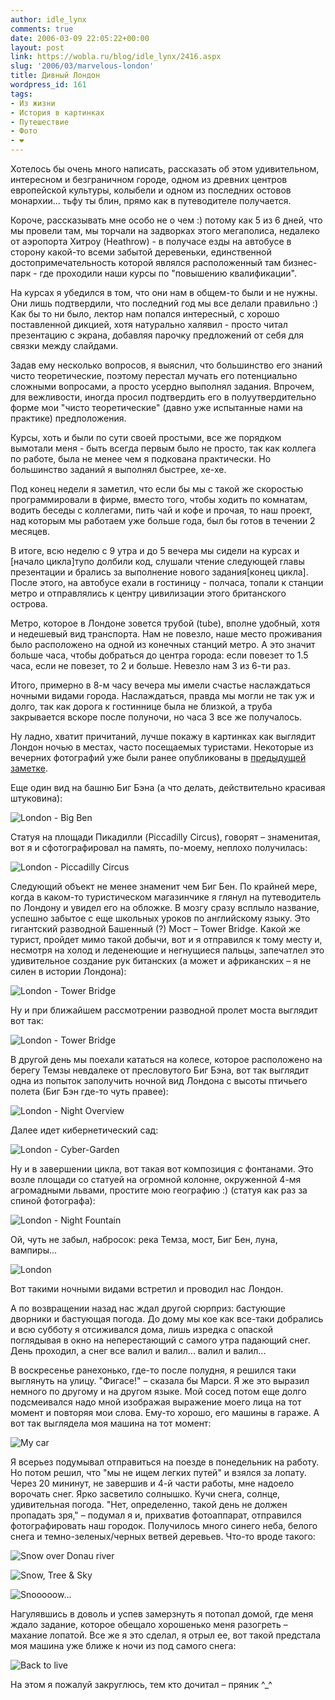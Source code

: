 ```yaml
---
author: idle_lynx
comments: true
date: 2006-03-09 22:05:22+00:00
layout: post
link: https://wobla.ru/blog/idle_lynx/2416.aspx
slug: '2006/03/marvelous-london'
title: Дивный Лондон
wordpress_id: 161
tags:
- Из жизни
- История в картинках
- Путешествие
- Фото
- ❤️
---
```


Хотелось бы очень много написать, рассказать об этом удивительном, интересном и безграничном городе, одном из древних центров европейской культуры, колыбели и одном из последних остовов монархии... тьфу ты блин, прямо как в путеводителе получается.

Короче, рассказывать мне особо не о чем :) потому как 5 из 6 дней, что мы провели там, мы торчали на задворках этого мегаполиса, недалеко от аэропорта Хитроу (Heathrow) - в получасе езды на автобусе в сторону какой-то всеми забытой деревеньки, единственной достопримечательность которой являлся расположенный там бизнес-парк - где проходили наши курсы по "повышению квалификации".

На курсах я убедился в том, что они нам в общем-то были и не нужны. Они лишь подтвердили, что последний год мы все делали правильно :) Как бы то ни было, лектор нам попался интересный, с хорошо поставленной дикцией, хотя натурально халявил - просто читал презентацию с экрана, добавляя парочку предложений от себя для связки между слайдами.

Задав ему несколько вопросов, я выяснил, что большинство его знаний чисто теоретические, поэтому перестал мучать его потенциально сложными вопросами, а просто усердно выполнял задания. Впрочем, для вежливости, иногда просил подтвердить его в полуутвердительно форме мои "чисто теоретические" (давно уже испытанные нами на практике) предположения.

Курсы, хоть и были по сути своей простыми, все же порядком вымотали меня - быть всегда первым было не просто, так как коллега по работе, была не менее чем я подкована практически. Но большинство заданий я выполнял быстрее, хе-хе.

Под конец недели я заметил, что если бы мы с такой же скоростью программировали в фирме, вместо того, чтобы ходить по комнатам, водить беседы с коллегами, пить чай и кофе и прочая, то наш проект, над которым мы работаем уже больше года, был бы готов в течении 2 месяцев.

В итоге, всю неделю с 9 утра и до 5 вечера мы сидели на курсах и [начало цикла]тупо долбили код, слушали чтение следующей главы презентации и брались за выполнение нового задания[конец цикла]. После этого, на автобусе ехали в гостиницу - полчаса, топали к станции метро и отправлялись к центру цивилизации этого британского острова.

Метро, которое в Лондоне зовется трубой (tube), вполне удобный, хотя и недешевый вид транспорта. Нам не повезло, наше место проживания было расположено на одной из конечных станций метро. А это значит больше часа, чтобы добраться до центра города: если повезет то 1.5 часа, если не повезет, то 2 и больше. Невезло нам 3 из 6-ти раз.

Итого, примерно в 8-м часу вечера мы имели счастье наслаждаться ночными видами города. Наслаждаться, правда мы могли не так уж и долго, так как дорога к гостиннице была не близкой, а труба закрывается вскоре после полуночи, но часа 3 все же получалось.

Ну ладно, хватит причитаний, лучше покажу в картинках как выглядит Лондон ночью в местах, часто посещаемых туристами. Некоторые из вечерних фотографий уже были ранее опубликованы в [предыдущей заметке](/2006/02/london).

Еще один вид на башню Биг Бэна (а что делать, действительно красивая штуковина):

![London - Big Ben](images/2006/02/DSC05379.JPG)

Статуя на площади Пикадилли (Piccadilly Circus), говорят – знаменитая, вот я и сфотографировал на память, по-моему, неплохо получилась:

![London - Piccadilly Circus](images/2006/02/DSC05432.JPG)

Следующий объект не менее знаменит чем Биг Бен. По крайней мере, когда в каком-то туристическом магазинчике я глянул на путеводитель по Лондону и увидел его на обложке. В мозгу сразу всплыло название, успешно забытое с еще школьных уроков по английскому языку. Это гигантский разводной Башенный (?) Мост – Tower Bridge. Какой же турист, пройдет мимо такой добычи, вот и я отправился к тому месту и, несмотря на холод и леденеющие и негнущиеся пальцы, запечатлел это удивительное создание рук битанских (а может и африканских – я не силен в истории Лондона):

![London - Tower Bridge](images/2006/02/DSC05446.JPG)

Ну и при ближайшем рассмотрении разводной пролет моста выглядит вот так:

![London - Tower Bridge](images/2006/02/DSC05442.JPG)

В другой день мы поехали кататься на колесе, которое расположено на берегу Темзы невдалеке от пресловутого Биг Бэна, вот так выглядит одна из попыток заполучить ночной вид Лондона с высоты птичьего полета (Биг Бэн где-то чуть правее):

![London - Night Overview](images/2006/02/DSC05496.JPG)

Далее идет кибернетический сад:

![London - Cyber-Garden](images/2006/02/DSC05502.JPG)

Ну и в завершении цикла, вот такая вот композиция с фонтанами. Это возле площади со статуей на огромной колонне, окруженной 4-мя агромадными львами, простите мою географию :) (статуя как раз за спиной фотографа):

![London - Night Fountain](images/2006/02/DSC05519.JPG)

Ой, чуть не забыл, набросок: река Темза, мост, Биг Бен, луна, вампиры...

![London](images/2006/02/DSC05474.JPG)

Вот такими ночными видами встретил и проводил нас Лондон.

А по возвращении назад нас ждал другой сюрприз: бастующие дворники и бастующая погода. До дому мы кое как все-таки добрались и всю субботу я отсиживался дома, лишь изредка с опаской поглядывая в окно на неперестающий с самого утра падающий снег. День проходил, а снег все валил и валил... валил и валил...

В воскресенье ранехонько, где-то после полудня, я решился таки выглянуть на улицу. "Фигасе!" – сказала бы Марси. Я же это выразил немного по другому и на другом языке. Мой сосед потом еще долго подсмеивался надо мной изображая выражение моего лица на тот момент и повторяя мои слова. Ему-то хорошо, его машины в гараже. А вот так выглядела моя машина на тот момент:

![My car](images/2006/03/DSC05532.JPG)

Я всерьез подумывал отправиться на поезде в понедельник на работу. Но потом решил, что "мы не ищем легких путей" и взялся за лопату. Через 20 мининут, не завершив и 4-й части работы, мне надоело ворочать снег. Ярко засветило солнышко. Кучи снега, солнце, удивительная погода. "Нет, определенно, такой день не должен пропадать зря," – подумал я и, прихватив фотоаппарат, отправился фотографировать наш городок. Получилось много синего неба, белого снега и темно-зеленых/черных ветвей деревьев. Что-то вроде такого:

![Snow over Donau river](images/2006/03/DSC05557.JPG)

![Snow, Tree & Sky](images/2006/03/DSC05612.JPG)

![Snooooow...](images/2006/03/DSC05617.JPG)

Нагулявшись в доволь и успев замерзнуть я потопал домой, где меня ждало задание, которое обещало хорошенько меня разогреть – махание лопатой. Все же я это сделал, я отрыл ее, вот такой предстала моя машина уже ближе к ночи из под самого снега:

![Back to live](images/2006/03/DSC05647.JPG)

На этом я пожалуй закруглюсь, тем кто дочитал – пряник ^_^
